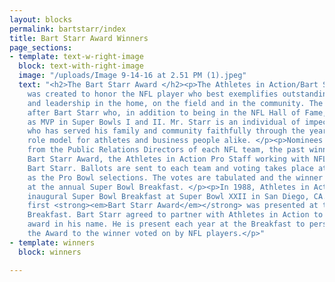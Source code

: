 ```yaml
---
layout: blocks
permalink: bartstarr/index
title: Bart Starr Award Winners
page_sections:
- template: text-w-right-image
  block: text-with-right-image
  image: "/uploads/Image 9-14-16 at 2.51 PM (1).jpeg"
  text: "<h2>The Bart Starr Award </h2><p>The Athletes in Action/Bart Starr Award
    was created to honor the NFL player who best exemplifies outstanding character
    and leadership in the home, on the field and in the community. The Award is named
    after Bart Starr who, in addition to being in the NFL Hall of Fame, was selected
    as MVP in Super Bowls I and II. Mr. Starr is an individual of impeccable character
    who has served his family and community faithfully through the years and is a
    role model for athletes and business people alike. </p><p>Nominees are gathered
    from the Public Relations Directors of each NFL team, the past winners of the
    Bart Starr Award, the Athletes in Action Pro Staff working with NFL teams and
    Bart Starr. Ballots are sent to each team and voting takes place at the same time
    as the Pro Bowl selections. The votes are tabulated and the winner is announced
    at the annual Super Bowl Breakfast. </p><p>In 1988, Athletes in Action held its
    inaugural Super Bowl Breakfast at Super Bowl XXII in San Diego, CA. In 1989, the
    first <strong><em>Bart Starr Award</em></strong> was presented at the Super Bowl
    Breakfast. Bart Starr agreed to partner with Athletes in Action to present this
    award in his name. He is present each year at the Breakfast to personally present
    the Award to the winner voted on by NFL players.</p>"
- template: winners
  block: winners

---
```

